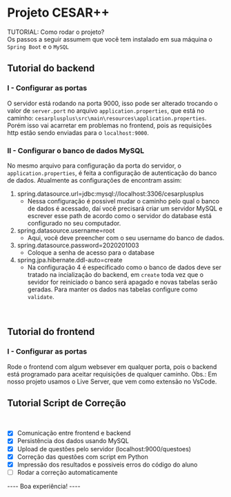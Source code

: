 # Projeto CESAR++
TUTORIAL: Como rodar o projeto? <br>
Os passos a seguir assumem que você tem instalado em sua máquina o ```Spring Boot``` e o ```MySQL```

## Tutorial do backend
### I - Configurar as portas

O servidor está rodando na porta 9000, isso pode ser alterado trocando o valor de ```server.port``` no arquivo ```application.properties```, que está no caminho: ```cesarplusplus\src\main\resources\application.properties```. Porém isso vai acarretar em problemas no frontend, pois as requisições http estão sendo enviadas para o ```localhost:9000```.
<br>
### II - Configurar o banco de dados MySQL
No mesmo arquivo para configuração da porta do servidor, o ```application.properties```, é feita a configuração de autenticação do banco de dados. Atualmente as configurações de encontram assim:
1. spring.datasource.url=jdbc:mysql://localhost:3306/cesarplusplus
    - Nessa configuração é possivel mudar o caminho pelo qual o banco de dados é acessado, daí você precisará criar um servidor MySQL e escrever esse path de acordo como o servidor do database está configurado no seu computador.
2. spring.datasource.username=root
    - Aqui, você deve preencher com o seu username do banco de dados.
3. spring.datasource.password=2020201003
    - Coloque a senha de acesso para o database
4. spring.jpa.hibernate.ddl-auto=create
    - Na configuração 4 é especificado como o banco de dados deve ser tratado na incialização do backend, em ```create``` toda vez que o sevidor for reiniciado o banco será apagado e novas tabelas serão geradas. Para manter os dados nas tabelas configure como ```validate```.
<br>

## Tutorial do frontend
### I - Configurar as portas
Rode o frontend com algum websever em qualquer porta, pois o backend está programado para aceitar requisições de qualquer caminho. Obs.: Em nosso projeto usamos o Live Server, que vem como extensão no VsCode.
<br>
## Tutorial Script de Correção
<br>

- [x] Comunicação entre frontend e backend
- [x] Persistência dos dados usando MySQL
- [x] Upload de questões pelo servidor (localhost:9000/questoes)
- [x] Correção das questões com script em Python
- [x] Impressão dos resultados e possiveis erros do código do aluno
- [ ] Rodar a correção automaticamente

---- Boa experiência! ----
